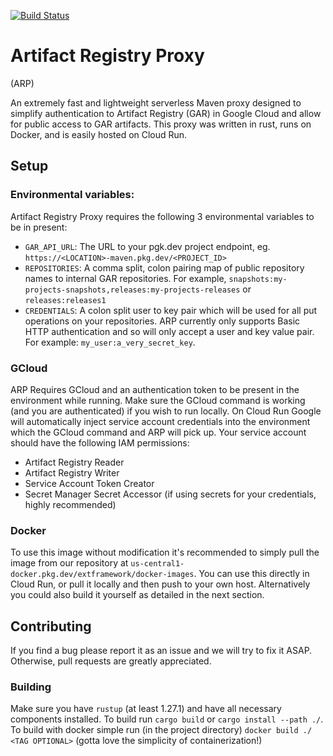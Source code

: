 [![Build Status](https://github.com/durganmcbroom/artifact-registry-proxy/actions/workflows/publish.yaml/badge.svg)](https://github.com/durganmcbroom/artifact-registry-proxy/actions)

# Artifact Registry Proxy 
(ARP)

An extremely fast and lightweight serverless Maven proxy designed to simplify authentication to Artifact Registry (GAR) in Google Cloud and allow for public access to GAR artifacts. This proxy was written in rust, runs on Docker, and is easily hosted on Cloud Run.

## Setup

### Environmental variables:

Artifact Registry Proxy requires the following 3 environmental variables to be in present:

 - `GAR_API_URL`: The URL to your pgk.dev project endpoint, eg. `https://<LOCATION>-maven.pkg.dev/<PROJECT_ID>`
 - `REPOSITORIES`: A comma split, colon pairing map of public repository names to internal GAR repositories. For example, `snapshots:my-projects-snapshots,releases:my-projects-releases` or `releases:releases1`
 - `CREDENTIALS`: A colon split user to key pair which will be used for all put operations on your repositories. ARP currently only supports Basic HTTP authentication and so will only accept a user and key value pair. For example: `my_user:a_very_secret_key`.

### GCloud

ARP Requires GCloud and an authentication token to be present in the environment while running. Make sure the GCloud command is working (and you are authenticated) if you wish to run locally. On Cloud Run Google will automatically inject service account credentials into the environment which the GCloud command and ARP will pick up. Your service account should have the following IAM permissions:
 - Artifact Registry Reader
 - Artifact Registry Writer
 - Service Account Token Creator
 - Secret Manager Secret Accessor (if using secrets for your credentials, highly recommended)

### Docker

To use this image without modification it's recommended to simply pull the image from our repository at `us-central1-docker.pkg.dev/extframework/docker-images`. You can use this directly in Cloud Run, or pull it locally and then push to your own host. Alternatively you could also build it yourself as detailed in the next section.

## Contributing

If you find a bug please report it as an issue and we will try to fix it ASAP. Otherwise, pull requests are greatly appreciated. 

### Building

Make sure you have `rustup` (at least 1.27.1) and have all necessary components installed. To build run `cargo build` or `cargo install --path ./`. To build with docker simple run (in the project directory) `docker build ./ <TAG OPTIONAL>` (gotta love the simplicity of containerization!)